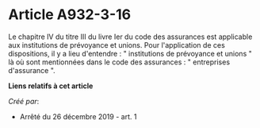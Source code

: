 # Article A932-3-16

Le chapitre IV du titre III du livre Ier du code des assurances est applicable aux institutions de prévoyance et unions. Pour
l'application de ces dispositions, il y a lieu d'entendre : " institutions de prévoyance et unions " là où sont mentionnées
dans le code des assurances : " entreprises d'assurance ".

**Liens relatifs à cet article**

_Créé par_:

  - Arrêté du 26 décembre 2019 - art. 1
